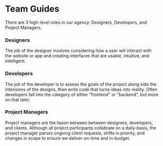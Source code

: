 # Team Guides

There are 3 high-level roles in our agency: Designers, Developers, and Project Managers.

### Designers
The job of the designer involves considering how a user will interact with the website or app and creating interfaces that are usable, intuitive, and intelligent.

### Developers
The job of the developer is to assess the goals of the project along side the intensions of the designs, then write code that turns ideas into reality. Often developers fall into the category of either "frontend" or "backend", but more on that later.

### Project Managers
Project managers are the liason between between designers, developers, and clients. Although all project participants collabrate on a daily-basis, the project manager parses ongoing client requests, shifts in priority, and changes in scope to ensure we deliver on-time and in-budget. 
